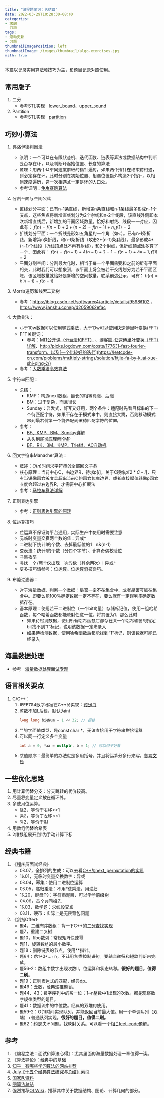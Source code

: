 ```yaml
---
title: "编程题笔记：总结篇"
date: 2022-03-29T10:28:30+08:00
categories:
- 求职
- 习题
tags:
- 滚动更新
- 习题
thumbnailImagePosition: left
thumbnailImage: /images/thumbnail/algo-exercises.jpg
math: true
---
```

本篇以记录实用算法和技巧为主，和题目记录对照使用。
<!--more-->
## 常用版子
1. 二分
    - 参考STL实现：[lower_bound](https://zh.cppreference.com/w/cpp/algorithm/lower_bound)、[upper_bound](https://zh.cppreference.com/w/cpp/algorithm/upper_bound)
1. Partition
    - 参考STL实现：[partition](https://en.cppreference.com/w/cpp/algorithm/partition)

## 巧妙小算法
1. 弗洛伊德判圈法
    - 说明：一个可以在有限状态机、迭代函数、链表等算法或数据结构中判断是否存在环，以及判断环起始位置、长度的算法
    - 原理：用两个以不同速度前进的指针遍历，如果两个指针在结束前相遇，则必定存在环。此时分别在初始位置、相遇位置额外构造2个指针，以相同速度遍历，这一次相遇点一定是环的入口处。
    - 参考证明：[龟兔赛跑算法](https://blog.csdn.net/mq2553299/article/details/104045740)

1. 分割平面与空间公式
    - 直线划分平面：已有n-1条直线，新增第n条直线和n-1条线最多形成n-1个交点，这些焦点将新增直线划分为2个射线和n-2个线段，该直线外侧即本次新增直线后，新增加的平面区域数量，恰好和射线、线段一一对应，因此有：
        $f(n)=f(n-1)+2+(n-2)=f(n-1)+n,f(1)=2$
    - 折线划分平面：一个折线是形如五角星的一个角（如$<$）。已有n-1条折线，新增第n条折线，和n-1条折线（攻击2*(n-1)条射线），最多形成4*(n-1)个线段（折线顶点处不再有射线），和2个射线，但折线顶点处多算了一个，因此有：
        $f(n)=f(n-1)+4(n-1)+2-1=f(n-1)+4n-1,f(1)=2$
    - 平面分割空间：分割最大化时，相当于每一个平面需要和之前的所有平面相交，此时我们可以想象到，该平面上将会被若干交线划分为若干平面区域，该区域数量就恰好是新增的空间数量，联系前述公示，可有：
        $h(n)=h(n-1)+f(n-1)$
1. Morris遍历和线索二叉树
    - 参考：https://blog.csdn.net/softwarex4/article/details/95986102 ，https://www.jianshu.com/p/d2059062efac
1. 大数乘法：
    - 小于10w数据可以使用竖式乘法，大于10w可以使用快速傅里叶变换(FFT)
    - FFT关键词：
        - 参考：[MIT公开课（分治法和FFT）](https://www.youtube.com/watch?v=iTMn0Kt18tg) 、[博客园-快速傅里叶变换（FFT）详解](https://www.cnblogs.com/wangyh1008/p/9325715.html)、http://picks.logdown.com/posts/177631-fast-fourier-transform、以及[一个比较好的迭代](https://leetcode-cn.com/problems/multiply-strings/solution/fftjie-fa-by-kuai-xue-shi-qing-2/)
    - 参考：[大数乘法高效算法](https://blog.csdn.net/u010983881/article/details/77503519)
1. 字符串匹配：
    - 总结：
        - KMP：构造next数组，最长的相等前缀、后缀
        - BM：过于复杂，而且很长
        - Sunday：启发式，好写又好用，两个条件：适配时先看目标串的下一个待匹配字符，如果不存在于模式串中，则直接大跳，否则移动模式串到最右侧第一个能匹配到该待匹配字符的位置。
    - 参考：
        - [BF、KMP、BM、Sunday详解](https://www.cnblogs.com/Syhawk/p/4077295.html)
        - [从头到尾彻底理解KMP](https://blog.csdn.net/v_july_v/article/details/7041827)
        - [BF、RK、BM、KMP、Trie树、AC自动机](https://blog.csdn.net/weixin_40805537/article/details/89044710)
1. 回文字符串Manacher算法：
    - 概述：$O(n)$时间求字符串的全部回文子串
    - 核心原理：当前中心C，右边界R，待求$p[i]$，关于C镜像$p[2*C-i]$，只有当镜像回文长度会超出当前C的回文的左边界，或者直接赋值镜像p回文长度会超过右边界R，才需要中心扩展法
    - 参考：[马拉车算法详解](https://zhuanlan.zhihu.com/p/70532099)
1. 正则表达引擎
    - 参考：[正则表达引擎的原理](https://www.cnblogs.com/snake-hand/p/3153396.html)
1. 位运算技巧
    - 位运算不保证跨平台通用，实际生产中使用时需要注意
    - 无临时变量交换两个数的值：异或^
    - 二进制下统计1的个数、去掉最低位的1：n&(n-1)
    - 查表法：统计1的个数（分四个字节）、计算奇偶校验位
    - 子集枚举
    - 寻找一个/两个仅出现一次的数（其余两次）：异或^
    - 更多技巧请参考：[位运算](https://blog.csdn.net/deaidai/article/details/78167367?utm_source=distribute.pc_relevant.none-task)、[位运算奇技淫巧](https://blog.csdn.net/holmofy/article/details/79360859)。
1. 布隆过滤器：
    - 对于海量数据，判断一个数据：是否一定不在集合中，或者是否可能在集合中。即要么能100%确定数据一定不存在，要么就有一定误判率确定数据存在。
    - 基本原理：使用若干二进制位（一个bit向量）存储标记值，使用一组哈希函数，每个哈希函数都能映射任意一位，将其置为1，那么此时
        - 如果待检测数据，使用所有哈希函数后都存在某一个哈希输出的指定bit找不到“1”标记，说明该数据一定未录入
        - 如果待检测数据，使用哈希函数后都能找到“1”标记，则该数据可能已经录入

## 海量数据处理
- 参考：[海量数据处理面试专题](https://blog.csdn.net/v_july_v/article/details/6685962)

## 语言相关要点
1. C/C++：
    1. IEEE754数字标准在C++的实现：[传送门](https://zh.cppreference.com/w/cpp/language/types)
    1. 整数不加L后缀，默认为int
        ```cpp
        long long bigNum = 1 << 32; // 报错
        ```
    1. ""的字面值类型，是const char *，无法直接用于字符串拼接运算
    1. 可以同一行定义多个变量
        ```cpp
        int a = 0, *aa = nullptr, b = 1; // 可以但不好看
        ```
    1. 求值顺序：最简单的办法就是多用括号，并且将运算分多行来写。[参考文档](https://zh.cppreference.com/w/c/language/eval_order)

## 一些优化思路
1. 用计算代替分支：分支跳转的代价较高。
1. 尽量将变量定义放在循环外。
1. 多使用位运算。
    - 除2，等价于右移>>1
    - 乘2，等价于左移<<1
    - %2，等价于&1
1. 用数组代替哈希表
1. 2维数组展开到1为手动计算下标

## 经典书籍
1. 《程序员面试经典》
    - 08.07，全排列的生成：可以去看[C++的next_permutation的实现](https://zh.cppreference.com/w/cpp/algorithm/next_permutation)
    - 16.01，无临时变量交换数字：异或
    - 08.04，幂集：使用二进制位运算
    - 08.05，递归乘法：不用*做乘法，用递归
    - 16.20，键盘T9：字符串题目，可以学学前缀树
    - 04.08，首个共同祖先
    - 16.03，数学题：求线段交点
    - 08.11，硬币：实际上是无限背包问题
1. 《剑指Offer》
    - 题4，二维有序数组：背一下C++的[二分查找实现](https://zh.cppreference.com/w/cpp/algorithm/upper_bound)
    - 题7，重建二叉树
    - 题10，fibo数列：常规矩阵快速幂
    - 题11，旋转数组的最小数字。
    - 题18：删除链表的节点，使用**指针。
    - 题64：求1+2+...+n，不让用各类控制语句。要结合递归和短路判断来完成。
    - 题56-2：数组中数字出现次数II。位运算和状态转移。**很好的题目，值得二刷**。
    - 题19：正则表达式的匹配，经典dp。
    - 题49：丑数，经典递推题目。
    - 题44、43：数字序列中的某一位；1~n整数中1出现的次数。都是观察数字规律类型的题目。
    - 题41：数据流中的中位数。经典的双堆的使用。
    - 题59-2：O(1)时间实现队列，并能返回当前最大值。用一个单调队列（双端）+普通队列实现。**很好的题目，值得二刷。**
    - 题62：约瑟夫环问题。找映射关系。可以看一个[相关leet-code题解](https://leetcode-cn.com/problems/yuan-quan-zhong-zui-hou-sheng-xia-de-shu-zi-lcof/solution/yuan-quan-zhong-zui-hou-sheng-xia-de-shu-zi-by-lee/)。

## 参考
1. 《编程之法：面试和算法心得》：尤其里面的海量数据处理一章值得一读。
1. 《算法导论》：经典中的基础
1. [知乎：有哪些学习算法的网站推荐](https://www.zhihu.com/question/20368410/answer/954418248)
1. [July《十五个经典算法研究与总结》索引](https://blog.csdn.net/sailinglt/article/details/79323509)
1. [国家队资料](https://github.com/enkerewpo/OI-Public-Library)
1. [图算法总结](https://www.cnblogs.com/Ace-Monster/p/9439557.html)
2. 强烈推荐[OI Wiki](https://oi-wiki.org/)，推荐其中关于数据结构、图论、计算几何的部分。